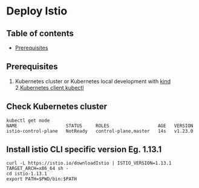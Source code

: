 # Deploy Istio
## Table of contents
  - [Prerequisites](#prerequisites)
## Prerequisites
1. Kubernetes cluster or Kubernetes local development with [kind](../local-development/kind/README.md)   
2.[Kubernetes client kubectl](https://kubernetes.io/docs/tasks/tools/)
## Check Kubernetes cluster
```shell
kubectl get node
NAME                  STATUS     ROLES                  AGE   VERSION
istio-control-plane   NotReady   control-plane,master   14s   v1.23.0
```
## Install istio CLI specific version Eg. 1.13.1
```shell
curl -L https://istio.io/downloadIstio | ISTIO_VERSION=1.13.1 TARGET_ARCH=x86_64 sh -
cd istio-1.13.1
export PATH=$PWD/bin:$PATH
```